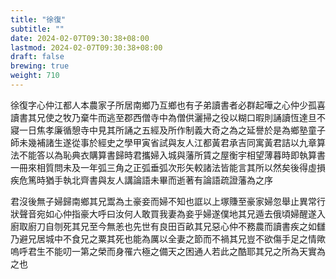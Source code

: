 ```yaml
---
title: "徐復"
subtitle: ""
date: 2024-02-07T09:30:38+08:00
lastmod: 2024-02-07T09:30:38+08:00
draft: false
brewing: true
weight: 710
---
```



徐復字心仲江都人本農家子所居南鄉乃互鄉也有子弟讀書者必群起嘩之心仲少孤喜讀書其兄使之牧乃棄牛而逃至郡西僧寺中為僧供灑掃之役以糊口暇則誦讀恆達旦不寢一日焦孝廉循憩寺中見其所誦之五經及所作制義大奇之為之延譽於是為鄉塾童子師未幾補諸生遂從事於經史之學甲寅省試與友人江都黃君承吉同寓黃君詰以九章算法不能答以為恥典衣購算書歸時君攜婦入城與藩所賃之屋衡宇相望薄暮時即執算書一冊來相質問未及一年弧三角之正弧垂弧次形矢較諸法皆能言其所以然矣後得虛損疾危篤時猶手執北齊書與友人講論語未畢而逝著有論語疏證藩為之序

君沒後無子婦歸南鄉其兄鬻為土豪妾而婦不知也誆以上塚賺至豪家婦忽舉止異常行狀聲音宛如心仲指豪大呼曰汝何人敢買我妻為妾乎婦遂僕地其兄遁去俄頃婦醒遂入廚取廚刀自刎死其兄至今無恙也先世有良田百畝其兄惡心仲不務農而讀書疾之如讎乃避兄居城中不食兄之粟其死也能為厲以全妻之節而不禍其兄豈不欲傷手足之情歟嗚呼君生不能叨一第之榮而身罹六極之備天之困通人若此之酷耶其兄之所為天實為之也